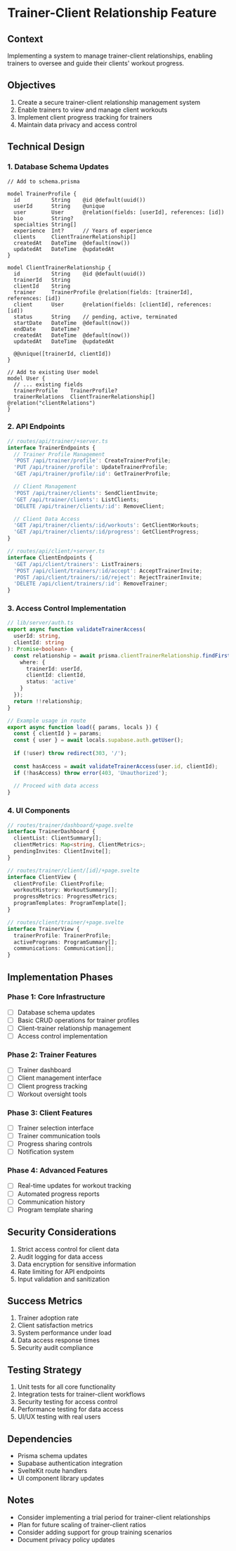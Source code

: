 # Trainer-Client Relationship Feature

## Context
Implementing a system to manage trainer-client relationships, enabling trainers to oversee and guide their clients' workout progress.

## Objectives
1. Create a secure trainer-client relationship management system
2. Enable trainers to view and manage client workouts
3. Implement client progress tracking for trainers
4. Maintain data privacy and access control

## Technical Design

### 1. Database Schema Updates
```prisma
// Add to schema.prisma

model TrainerProfile {
  id          String    @id @default(uuid())
  userId      String    @unique
  user        User      @relation(fields: [userId], references: [id])
  bio         String?
  specialties String[]
  experience  Int?      // Years of experience
  clients     ClientTrainerRelationship[]
  createdAt   DateTime  @default(now())
  updatedAt   DateTime  @updatedAt
}

model ClientTrainerRelationship {
  id          String    @id @default(uuid())
  trainerId   String
  clientId    String
  trainer     TrainerProfile @relation(fields: [trainerId], references: [id])
  client      User      @relation(fields: [clientId], references: [id])
  status      String    // pending, active, terminated
  startDate   DateTime  @default(now())
  endDate     DateTime?
  createdAt   DateTime  @default(now())
  updatedAt   DateTime  @updatedAt

  @@unique([trainerId, clientId])
}

// Add to existing User model
model User {
  // ... existing fields
  trainerProfile    TrainerProfile?
  trainerRelations  ClientTrainerRelationship[] @relation("clientRelations")
}
```

### 2. API Endpoints

```typescript
// routes/api/trainer/+server.ts
interface TrainerEndpoints {
  // Trainer Profile Management
  'POST /api/trainer/profile': CreateTrainerProfile;
  'PUT /api/trainer/profile': UpdateTrainerProfile;
  'GET /api/trainer/profile/:id': GetTrainerProfile;

  // Client Management
  'POST /api/trainer/clients': SendClientInvite;
  'GET /api/trainer/clients': ListClients;
  'DELETE /api/trainer/clients/:id': RemoveClient;

  // Client Data Access
  'GET /api/trainer/clients/:id/workouts': GetClientWorkouts;
  'GET /api/trainer/clients/:id/progress': GetClientProgress;
}

// routes/api/client/+server.ts
interface ClientEndpoints {
  'GET /api/client/trainers': ListTrainers;
  'POST /api/client/trainers/:id/accept': AcceptTrainerInvite;
  'POST /api/client/trainers/:id/reject': RejectTrainerInvite;
  'DELETE /api/client/trainers/:id': RemoveTrainer;
}
```

### 3. Access Control Implementation
```typescript
// lib/server/auth.ts
export async function validateTrainerAccess(
  userId: string,
  clientId: string
): Promise<boolean> {
  const relationship = await prisma.clientTrainerRelationship.findFirst({
    where: {
      trainerId: userId,
      clientId: clientId,
      status: 'active'
    }
  });
  return !!relationship;
}

// Example usage in route
export async function load({ params, locals }) {
  const { clientId } = params;
  const { user } = await locals.supabase.auth.getUser();
  
  if (!user) throw redirect(303, '/');
  
  const hasAccess = await validateTrainerAccess(user.id, clientId);
  if (!hasAccess) throw error(403, 'Unauthorized');
  
  // Proceed with data access
}
```

### 4. UI Components

```typescript
// routes/trainer/dashboard/+page.svelte
interface TrainerDashboard {
  clientList: ClientSummary[];
  clientMetrics: Map<string, ClientMetrics>;
  pendingInvites: ClientInvite[];
}

// routes/trainer/client/[id]/+page.svelte
interface ClientView {
  clientProfile: ClientProfile;
  workoutHistory: WorkoutSummary[];
  progressMetrics: ProgressMetrics;
  programTemplates: ProgramTemplate[];
}

// routes/client/trainer/+page.svelte
interface TrainerView {
  trainerProfile: TrainerProfile;
  activePrograms: ProgramSummary[];
  communications: Communication[];
}
```

## Implementation Phases

### Phase 1: Core Infrastructure
- [ ] Database schema updates
- [ ] Basic CRUD operations for trainer profiles
- [ ] Client-trainer relationship management
- [ ] Access control implementation

### Phase 2: Trainer Features
- [ ] Trainer dashboard
- [ ] Client management interface
- [ ] Client progress tracking
- [ ] Workout oversight tools

### Phase 3: Client Features
- [ ] Trainer selection interface
- [ ] Trainer communication tools
- [ ] Progress sharing controls
- [ ] Notification system

### Phase 4: Advanced Features
- [ ] Real-time updates for workout tracking
- [ ] Automated progress reports
- [ ] Communication history
- [ ] Program template sharing

## Security Considerations
1. Strict access control for client data
2. Audit logging for data access
3. Data encryption for sensitive information
4. Rate limiting for API endpoints
5. Input validation and sanitization

## Success Metrics
1. Trainer adoption rate
2. Client satisfaction metrics
3. System performance under load
4. Data access response times
5. Security audit compliance

## Testing Strategy
1. Unit tests for all core functionality
2. Integration tests for trainer-client workflows
3. Security testing for access control
4. Performance testing for data access
5. UI/UX testing with real users

## Dependencies
- Prisma schema updates
- Supabase authentication integration
- SvelteKit route handlers
- UI component library updates

## Notes
- Consider implementing a trial period for trainer-client relationships
- Plan for future scaling of trainer-client ratios
- Consider adding support for group training scenarios
- Document privacy policy updates
